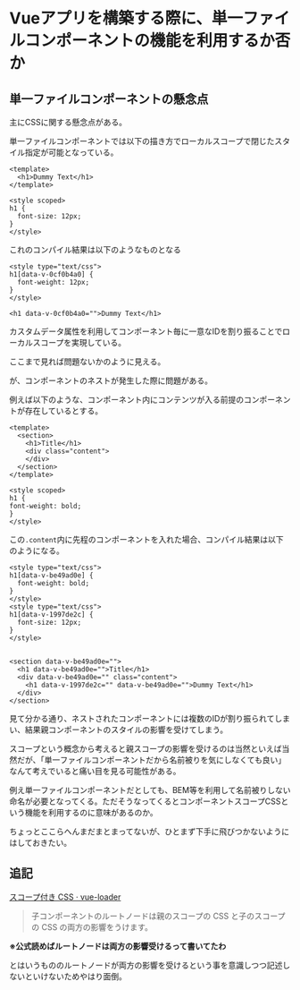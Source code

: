 # Vueアプリを構築する際に、単一ファイルコンポーネントの機能を利用するか否か


## 単一ファイルコンポーネントの懸念点

主にCSSに関する懸念点がある。

単一ファイルコンポーネントでは以下の描き方でローカルスコープで閉じたスタイル指定が可能となっている。

```
<template>
  <h1>Dummy Text</h1>
</template>

<style scoped>
h1 {
  font-size: 12px;
}
</style>
```

これのコンパイル結果は以下のようなものとなる


```
<style type="text/css">
h1[data-v-0cf0b4a0] {
  font-weight: 12px;
}
</style>

<h1 data-v-0cf0b4a0="">Dummy Text</h1>
```

カスタムデータ属性を利用してコンポーネント毎に一意なIDを割り振ることでローカルスコープを実現している。


ここまで見れば問題ないかのように見える。

が、コンポーネントのネストが発生した際に問題がある。

例えば以下のような、コンポーネント内にコンテンツが入る前提のコンポーネントが存在しているとする。

```
<template>
  <section>
    <h1>Title</h1>
    <div class="content">
    </div>
  </section>
</template>

<style scoped>
h1 {
font-weight: bold;
}
</style>
```

この`.content`内に先程のコンポーネントを入れた場合、コンパイル結果は以下のようになる。

```
<style type="text/css">
h1[data-v-be49ad0e] {
  font-weight: bold;
}
</style>
<style type="text/css">
h1[data-v-1997de2c] {
  font-size: 12px;
}
</style>


<section data-v-be49ad0e="">
  <h1 data-v-be49ad0e="">Title</h1>
  <div data-v-be49ad0e="" class="content">
    <h1 data-v-1997de2c="" data-v-be49ad0e="">Dummy Text</h1>
  </div>
</section>
```

見て分かる通り、ネストされたコンポーネントには複数のIDが割り振られてしまい、結果親コンポーネントのスタイルの影響を受けてしまう。

スコープという概念から考えると親スコープの影響を受けるのは当然といえば当然だが、「単一ファイルコンポーネントだから名前被りを気にしなくても良い」なんて考えでいると痛い目を見る可能性がある。

例え単一ファイルコンポーネントだとしても、BEM等を利用して名前被りしない命名が必要となってくる。ただそうなってくるとコンポーネントスコープCSSという機能を利用するのに意味があるのか。

ちょっとここらへんまだまとまってないが、ひとまず下手に飛びつかないようにはしておきたい。


## 追記

[スコープ付き CSS · vue-loader](https://vue-loader.vuejs.org/ja/features/scoped-css.html)

> 子コンポーネントのルートノードは親のスコープの CSS と子のスコープの CSS の両方の影響をうけます。

**※公式読めばルートノードは両方の影響受けるって書いてたわ**

とはいうもののルートノードが両方の影響を受けるという事を意識しつつ記述しないといけないためやはり面倒。
